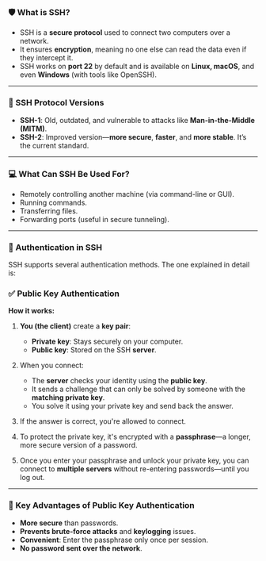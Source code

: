 
### 🛡️ What is SSH?

* SSH is a **secure protocol** used to connect two computers over a network.
* It ensures **encryption**, meaning no one else can read the data even if they intercept it.
* SSH works on **port 22** by default and is available on **Linux, macOS**, and even **Windows** (with tools like OpenSSH).

---

### 📜 SSH Protocol Versions

* **SSH-1**: Old, outdated, and vulnerable to attacks like **Man-in-the-Middle (MITM)**.
* **SSH-2**: Improved version—**more secure**, **faster**, and **more stable**. It’s the current standard.

---

### 💻 What Can SSH Be Used For?

* Remotely controlling another machine (via command-line or GUI).
* Running commands.
* Transferring files.
* Forwarding ports (useful in secure tunneling).

---

### 🔐 Authentication in SSH

SSH supports several authentication methods. The one explained in detail is:

### ✅ Public Key Authentication

**How it works:**

1. **You (the client)** create a **key pair**:

   * **Private key**: Stays securely on your computer.
   * **Public key**: Stored on the SSH **server**.

2. When you connect:

   * The **server** checks your identity using the **public key**.
   * It sends a challenge that can only be solved by someone with the **matching private key**.
   * You solve it using your private key and send back the answer.

3. If the answer is correct, you're allowed to connect.

4. To protect the private key, it's encrypted with a **passphrase**—a longer, more secure version of a password.

5. Once you enter your passphrase and unlock your private key, you can connect to **multiple servers** without re-entering passwords—until you log out.

---

### 🧠 Key Advantages of Public Key Authentication

* **More secure** than passwords.
* **Prevents brute-force attacks** and **keylogging** issues.
* **Convenient**: Enter the passphrase only once per session.
* **No password sent over the network**.

